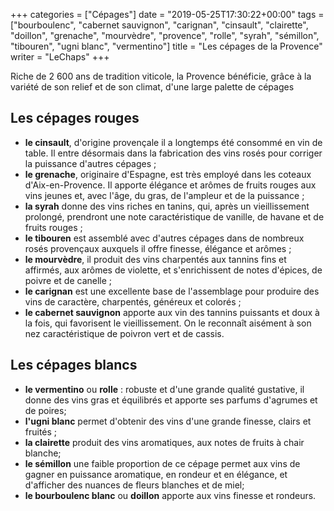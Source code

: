 +++
categories = ["Cépages"]
date = "2019-05-25T17:30:22+00:00"
tags = ["bourboulenc", "cabernet sauvignon", "carignan", "cinsault", "clairette", "doillon", "grenache", "mourvèdre", "provence", "rolle", "syrah", "sémillon", "tibouren", "ugni blanc", "vermentino"] 
title = "Les cépages de la Provence"
writer = "LeChaps"
+++

Riche de 2 600 ans de tradition viticole, la Provence bénéficie, grâce à la variété de son relief et de son climat, d'une large palette de cépages

## Les cépages rouges

* **le cinsault**,  d'origine provençale il a longtemps été consommé en vin de table. Il entre désormais dans la fabrication des vins rosés pour corriger la puissance d'autres cépages ;
* **le grenache**, originaire d'Espagne, est très employé dans les coteaux d'Aix-en-Provence. Il apporte élégance et arômes de fruits rouges aux vins jeunes et, avec l'âge, du gras, de l'ampleur et de la puissance ;
* **la syrah** donne des vins riches en tanins, qui, après un vieillissement prolongé, prendront une note caractéristique de vanille, de havane et de fruits rouges ;
* **le tibouren** est assemblé avec d'autres cépages dans de nombreux rosés provençaux auxquels il offre finesse, élégance et arômes ;
* **le mourvèdre**, il produit des vins charpentés aux tannins fins et affirmés, aux arômes de violette, et s'enrichissent de notes d'épices, de poivre et de canelle ;
* **le carignan** est une excellente base de l'assemblage pour produire des vins de caractère, charpentés, généreux et colorés ;
* **le cabernet sauvignon** apporte aux vin des tannins puissants et doux à la fois, qui favorisent le vieillissement. On le reconnaît aisément à son nez caractéristique de poivron vert et de cassis.

## Les cépages blancs

* **le vermentino** ou **rolle** : robuste et d'une grande qualité gustative, il donne des vins gras et équilibrés et apporte ses parfums d'agrumes et de poires;
* **l'ugni blanc** permet d'obtenir des vins d'une grande finesse, clairs et fruités ;
* **la clairette** produit des vins aromatiques, aux notes de fruits à chair blanche;
* **le sémillon** une faible proportion de ce cépage permet aux vins de gagner en puissance aromatique, en rondeur et en élégance, et d'afficher des nuances de fleurs blanches et de miel;
* **le bourboulenc blanc** ou **doillon** apporte aux vins finesse et rondeurs.

